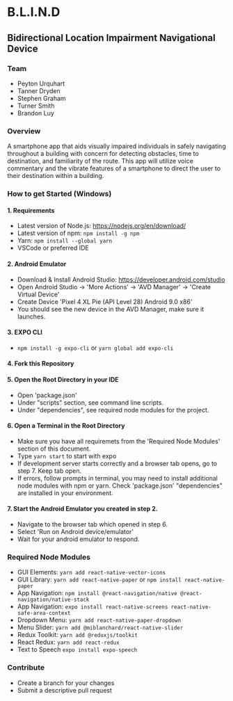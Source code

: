 # B.L.I.N.D
## Bidirectional Location Impairment Navigational Device
### Team
- Peyton Urquhart
- Tanner Dryden
- Stephen Graham
- Turner Smith                                                                                              
- Brandon Luy
### Overview
A smartphone app that aids visually impaired individuals in safely navigating throughout a building with 
concern for detecting obstacles, time to destination, and familiarity of the route. This app will utilize
voice commentary and the vibrate features of a smartphone to direct the user to their destination within a 
building.

### How to get Started (Windows)
#### 1. Requirements
- Latest version of Node.js: https://nodejs.org/en/download/
- Latest version of npm: ```npm install -g npm```
- Yarn: ```npm install --global yarn```
- VSCode or preferred IDE
#### 2. Android Emulator
- Download & Install Android Studio: https://developer.android.com/studio
- Open Android Studio -> 'More Actions' -> 'AVD Manager' -> 'Create Virtual Device'
- Create Device 'Pixel 4 XL Pie (API Level 28) Android 9.0 x86'
- You should see the new device in the AVD Manager, make sure it launches.
#### 3. EXPO CLI
- ```npm install -g expo-cli``` or ```yarn global add expo-cli```
#### 4. Fork this Repository
#### 5. Open the Root Directory in your IDE
- Open 'package.json'
- Under "scripts" section, see command line scripts.
- Under "dependencies", see required node modules for the project.
#### 6. Open a Terminal in the Root Directory
- Make sure you have all requiremets from the 'Required Node Modules' section of this document.
- Type ```yarn start``` to start with expo
- If development server starts correctly and a browser tab opens, go to step 7. Keep tab open.
- If errors, follow prompts in terminal, you may need to install additional node modules with npm or yarn. Check 'package.json' "dependencies" are installed in your environment.
#### 7. Start the Android Emulator you created in step 2.
- Navigate to the browser tab which opened in step 6.
- Select 'Run on Android device/emulator'
- Wait for your android emulator to respond.

### Required Node Modules
- GUI Elements: ```yarn add react-native-vector-icons```
- GUI Library: ```yarn add react-native-paper``` or ```npm install react-native-paper```
- App Navigation: ```npm install @react-navigation/native @react-navigation/native-stack```
- App Navigation: ```expo install react-native-screens react-native-safe-area-context```
- Dropdown Menu: ```yarn add react-native-paper-dropdown```
- Menu Slider: ```yarn add @miblanchard/react-native-slider```
- Redux Toolkit: ```yarn add @reduxjs/toolkit```
- React Redux: ```yarn add react-redux```
- Text to Speech ```expo install expo-speech```

### Contribute
- Create a branch for your changes
- Submit a descriptive pull request




